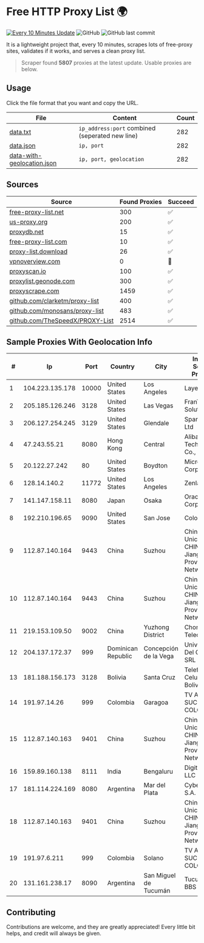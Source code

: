 
# Free HTTP Proxy List 🌍

[![Every 10 Minutes Update](https://github.com/mertguvencli/http-proxy-list/actions/workflows/main.yml/badge.svg?branch=main)](https://github.com/mertguvencli/http-proxy-list/actions/workflows/main.yml)
![GitHub](https://img.shields.io/github/license/mertguvencli/http-proxy-list)
![GitHub last commit](https://img.shields.io/github/last-commit/mertguvencli/http-proxy-list)

It is a lightweight project that, every 10 minutes, scrapes lots of free-proxy sites, validates if it works, and serves a clean proxy list.


> Scraper found **5807** proxies at the latest update. Usable proxies are below.

## Usage

Click the file format that you want and copy the URL.


|File|Content|Count|
|----|-------|-----|
|[data.txt](https://raw.githubusercontent.com/mertguvencli/http-proxy-list/main/proxy-list/data.txt)|`ip_address:port` combined (seperated new line)|282|
|[data.json](https://raw.githubusercontent.com/mertguvencli/http-proxy-list/main/proxy-list/data.json)|`ip, port`|282|
|[data-with-geolocation.json](https://raw.githubusercontent.com/mertguvencli/http-proxy-list/main/proxy-list/data-with-geolocation.json)|`ip, port, geolocation`|282|

## Sources

|Source|Found Proxies|Succeed|
|------|-------------|-------|
|[free-proxy-list.net](https://free-proxy-list.net)|300|✅|
|[us-proxy.org](https://www.us-proxy.org)|200|✅|
|[proxydb.net](http://proxydb.net)|15|✅|
|[free-proxy-list.com](https://free-proxy-list.com/?page=&port=&type%5B%5D=http&type%5B%5D=https&up_time=0&search=Search)|10|✅|
|[proxy-list.download](https://www.proxy-list.download/HTTP)|26|✅|
|[vpnoverview.com](https://vpnoverview.com/privacy/anonymous-browsing/free-proxy-servers)|0|🚫|
|[proxyscan.io](https://www.proxyscan.io)|100|✅|
|[proxylist.geonode.com](https://proxylist.geonode.com/api/proxy-list?limit=300&page=1&sort_by=lastChecked&sort_type=desc&protocols=http,https)|300|✅|
|[proxyscrape.com](https://api.proxyscrape.com/v2/?request=displayproxies&protocol=http&timeout=10000&country=all&ssl=all&anonymity=all)|1459|✅|
|[github.com/clarketm/proxy-list](https://raw.githubusercontent.com/clarketm/proxy-list/master/proxy-list-raw.txt)|400|✅|
|[github.com/monosans/proxy-list](https://raw.githubusercontent.com/monosans/proxy-list/main/proxies/http.txt)|483|✅|
|[github.com/TheSpeedX/PROXY-List](https://raw.githubusercontent.com/TheSpeedX/PROXY-List/master/http.txt)|2514|✅|


## Sample Proxies With Geolocation Info

|#|Ip|Port|Country|City|Internet Service Provider|
|-|--|----|-------|----|-------------------------|
|1|104.223.135.178|10000|United States|Los Angeles|LayerHost|
|2|205.185.126.246|3128|United States|Las Vegas|FranTech Solutions|
|3|206.127.254.245|3129|United States|Glendale|Spartan Host Ltd|
|4|47.243.55.21|8080|Hong Kong|Central|Alibaba (US) Technology Co., Ltd.|
|5|20.122.27.242|80|United States|Boydton|Microsoft Corporation|
|6|128.14.140.2|11772|United States|Los Angeles|Zenlayer Inc|
|7|141.147.158.11|8080|Japan|Osaka|Oracle Corporation|
|8|192.210.196.65|9090|United States|San Jose|ColoCrossing|
|9|112.87.140.164|9443|China|Suzhou|China Unicom CHINA169 Jiangsu Province Network|
|10|112.87.140.164|9443|China|Suzhou|China Unicom CHINA169 Jiangsu Province Network|
|11|219.153.109.50|9002|China|Yuzhong District|Chongqing Telecom|
|12|204.137.172.37|999|Dominican Republic|Concepción de la Vega|Univegacomu Del Caribe SRL|
|13|181.188.156.173|3128|Bolivia|Santa Cruz|Telefónica Celular de Bolivia S.A.|
|14|191.97.14.26|999|Colombia|Garagoa|TV AZTECA SUCURSAL COLOMBIA|
|15|112.87.140.163|9401|China|Suzhou|China Unicom CHINA169 Jiangsu Province Network|
|16|159.89.160.138|8111|India|Bengaluru|DigitalOcean, LLC|
|17|181.114.224.169|8080|Argentina|Mar del Plata|CyberWave S.A.|
|18|112.87.140.163|9401|China|Suzhou|China Unicom CHINA169 Jiangsu Province Network|
|19|191.97.6.211|999|Colombia|Solano|TV AZTECA SUCURSAL COLOMBIA|
|20|131.161.238.17|8090|Argentina|San Miguel de Tucumán|Tucuman BBS S.R.L.|



## Contributing

Contributions are welcome, and they are greatly appreciated! Every
little bit helps, and credit will always be given.


